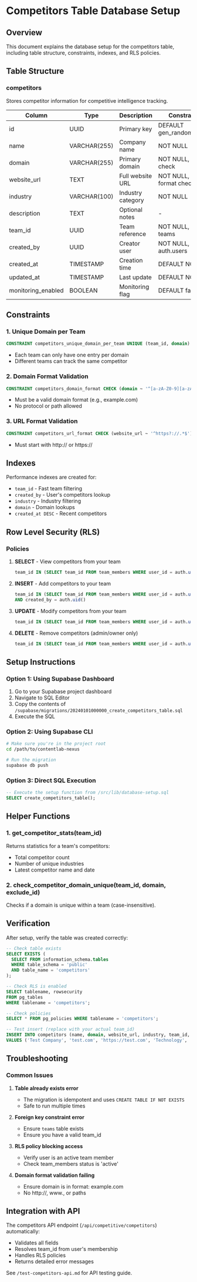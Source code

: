 # Competitors Table Database Setup

## Overview

This document explains the database setup for the competitors table, including table structure, constraints, indexes, and RLS policies.

## Table Structure

### competitors

Stores competitor information for competitive intelligence tracking.

| Column             | Type         | Description       | Constraints                |
| ------------------ | ------------ | ----------------- | -------------------------- |
| id                 | UUID         | Primary key       | DEFAULT gen_random_uuid()  |
| name               | VARCHAR(255) | Company name      | NOT NULL                   |
| domain             | VARCHAR(255) | Primary domain    | NOT NULL, Format check     |
| website_url        | TEXT         | Full website URL  | NOT NULL, URL format check |
| industry           | VARCHAR(100) | Industry category | NOT NULL                   |
| description        | TEXT         | Optional notes    | -                          |
| team_id            | UUID         | Team reference    | NOT NULL, FK to teams      |
| created_by         | UUID         | Creator user      | NOT NULL, FK to auth.users |
| created_at         | TIMESTAMP    | Creation time     | DEFAULT NOW()              |
| updated_at         | TIMESTAMP    | Last update       | DEFAULT NOW()              |
| monitoring_enabled | BOOLEAN      | Monitoring flag   | DEFAULT false              |

## Constraints

### 1. Unique Domain per Team

```sql
CONSTRAINT competitors_unique_domain_per_team UNIQUE (team_id, domain)
```

- Each team can only have one entry per domain
- Different teams can track the same competitor

### 2. Domain Format Validation

```sql
CONSTRAINT competitors_domain_format CHECK (domain ~ '^[a-zA-Z0-9][a-zA-Z0-9-]*[a-zA-Z0-9]*\.[a-zA-Z]{2,}$')
```

- Must be a valid domain format (e.g., example.com)
- No protocol or path allowed

### 3. URL Format Validation

```sql
CONSTRAINT competitors_url_format CHECK (website_url ~ '^https?://.*$')
```

- Must start with http:// or https://

## Indexes

Performance indexes are created for:

- `team_id` - Fast team filtering
- `created_by` - User's competitors lookup
- `industry` - Industry filtering
- `domain` - Domain lookups
- `created_at DESC` - Recent competitors

## Row Level Security (RLS)

### Policies

1. **SELECT** - View competitors from your team

   ```sql
   team_id IN (SELECT team_id FROM team_members WHERE user_id = auth.uid() AND status = 'active')
   ```

2. **INSERT** - Add competitors to your team

   ```sql
   team_id IN (SELECT team_id FROM team_members WHERE user_id = auth.uid() AND status = 'active')
   AND created_by = auth.uid()
   ```

3. **UPDATE** - Modify competitors from your team

   ```sql
   team_id IN (SELECT team_id FROM team_members WHERE user_id = auth.uid() AND status = 'active')
   ```

4. **DELETE** - Remove competitors (admin/owner only)
   ```sql
   team_id IN (SELECT team_id FROM team_members WHERE user_id = auth.uid() AND status = 'active' AND role IN ('admin', 'owner'))
   ```

## Setup Instructions

### Option 1: Using Supabase Dashboard

1. Go to your Supabase project dashboard
2. Navigate to SQL Editor
3. Copy the contents of `/supabase/migrations/20240101000000_create_competitors_table.sql`
4. Execute the SQL

### Option 2: Using Supabase CLI

```bash
# Make sure you're in the project root
cd /path/to/contentlab-nexus

# Run the migration
supabase db push
```

### Option 3: Direct SQL Execution

```sql
-- Execute the setup function from /src/lib/database-setup.sql
SELECT create_competitors_table();
```

## Helper Functions

### 1. get_competitor_stats(team_id)

Returns statistics for a team's competitors:

- Total competitor count
- Number of unique industries
- Latest competitor name and date

### 2. check_competitor_domain_unique(team_id, domain, exclude_id)

Checks if a domain is unique within a team (case-insensitive).

## Verification

After setup, verify the table was created correctly:

```sql
-- Check table exists
SELECT EXISTS (
  SELECT FROM information_schema.tables
  WHERE table_schema = 'public'
  AND table_name = 'competitors'
);

-- Check RLS is enabled
SELECT tablename, rowsecurity
FROM pg_tables
WHERE tablename = 'competitors';

-- Check policies
SELECT * FROM pg_policies WHERE tablename = 'competitors';

-- Test insert (replace with your actual team_id)
INSERT INTO competitors (name, domain, website_url, industry, team_id, created_by)
VALUES ('Test Company', 'test.com', 'https://test.com', 'Technology', 'your-team-id', auth.uid());
```

## Troubleshooting

### Common Issues

1. **Table already exists error**
   - The migration is idempotent and uses `CREATE TABLE IF NOT EXISTS`
   - Safe to run multiple times

2. **Foreign key constraint error**
   - Ensure `teams` table exists
   - Ensure you have a valid team_id

3. **RLS policy blocking access**
   - Verify user is an active team member
   - Check team_members status is 'active'

4. **Domain format validation failing**
   - Ensure domain is in format: example.com
   - No http://, www., or paths

## Integration with API

The competitors API endpoint (`/api/competitive/competitors`) automatically:

- Validates all fields
- Resolves team_id from user's membership
- Handles RLS policies
- Returns detailed error messages

See `/test-competitors-api.md` for API testing guide.
